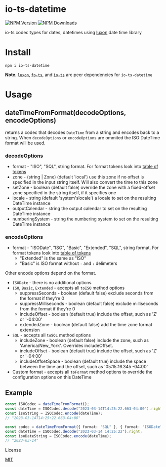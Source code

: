 # io-ts-datetime

[![NPM Version](https://img.shields.io/npm/v/io-ts-datetime.svg?style=flat-square)](https://www.npmjs.com/package/io-ts-datetime)
[![NPM Downloads](https://img.shields.io/npm/dt/io-ts-datetime.svg?style=flat-square)](https://www.npmjs.com/package/io-ts-datetime)

io-ts codec types for dates, datetimes using [luxon](https://moment.github.io/luxon) date time library

# Install

`npm i io-ts-datetime`

**Note**. [`luxon`](https://moment.github.io/luxon), [`fp-ts`](https://github.com/gcanti/fp-ts), and [`io-ts`](https://github.com/gcanti/io-ts) are peer dependencies for `io-ts-datetime`

# Usage

## dateTimeFromFormat(decodeOptions, encodeOptions)

returns a codec that decodes `DateTime` from a string and encodes back to a string.
When `decodeOptions` or `encodeOptions` are ommited the ISO DateTime format will be used.

### decodeOptions

- format - "ISO", "SQL", string format. For format tokens look into [table of tokens](https://moment.github.io/luxon/#/parsing?id=table-of-tokens)
- zone - (string | Zone) (default 'local') use this zone if no offset is specified in the input string itself. Will also convert the time to this zone
- setZone - boolean (default false) override the zone with a fixed-offset zone specified in the string itself, if it specifies one
- locale - string (default 'system'slocale') a locale to set on the resulting DateTime instance
- outputCalendar - string the output calendar to set on the resulting DateTime instance
- numberingSystem - string the numbering system to set on the resulting DateTime instance

### encodeOptions

- format - "ISODate", "ISO", "Basic", "Extended", "SQL", string format. For format tokens look into [table of tokens](https://moment.github.io/luxon/#/parsing?id=table-of-tokens)
  - "Extended" is the same as "ISO"
  - "Basic" is ISO format without `-` and `:` delimeters

Other encode options depend on the format.

- `ISODate` - there is no additional options
- `ISO`, `Basic`, `Extended` - accepts all `toISO` method options
  - suppressSeconds - boolean (default false) exclude seconds from the format if they're 0
  - suppressMilliseconds - boolean (default false) exclude milliseconds from the format if they're 0
  - includeOffset - boolean (default true) include the offset, such as 'Z' or '-04:00'
  - extendedZone - boolean (default false) add the time zone format extension
- `SQL` - accepts all `toSQL` method options
  - includeZone - boolean (default false) include the zone, such as 'America/New_York'. Overrides includeOffset.
  - includeOffset - boolean (default true) include the offset, such as 'Z' or '-04:00'
  - includeOffsetSpace - boolean (default true) include the space between the time and the offset, such as '05:15:16.345 -04:00'
- Custom format - accepts all `toFormat` method options to override the configuration options on this DateTime

## Example

```ts
const ISOCodec = dateTimeFromFormat();
const dateTime = ISOCodec.decode("2023-03-14T14:25:22.663-04:00").right;
const isoString = ISOCodec.encode(dateTime);
// "2023-03-14T14:25:22.663-04:00"

const codec = dateTimeFromFormat({ format: "SQL" }, { format: "ISODate" });
const dateTime = ISOCodec.decode("2023-03-14 14:25:22").right;
const isoDateString = ISOCodec.encode(dateTime);
// "2023-03-14"
```

License

[MIT](LICENSE)
